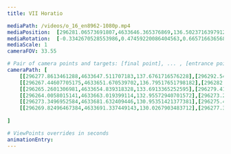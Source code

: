 ```yaml
---
title: VII Horatio

mediaPath: /videos/o_16_en8962-1080p.mp4
mediaPosition:  [296281.06573691807,4633646.365376869,136.50237163979122]
mediaRotation:  [-0.3342670528553986,0.47459220086404563,0.6657166365684768,-0.46888073115702045]
mediaScale: 1
cameraFOV: 33.55

# Pair of camera points and targets: [final point], ... , [entrance point]
cameraPath: [
    [[296277.8613461288,4633647.511707183,137.6761716576228],[296292.5481372462,4633642.257693246,132.29625490922803]],
    [[296267.44607705175,4633651.670539702,136.79517651798182],[296282.83210607286,4633646.140288535,134.57336802504184]],
    [[296265.2601306981,4633654.839318328,133.6913365252595],[296279.4135753853,4633646.358237991,133.65556211605124]],
    [[296264.0058015141,4633663.019399114,132.95572940701572],[296273.2836575967,4633649.390903076,132.29581860867953]],
    [[296273.3496952584,4633681.632409446,130.95351421377381],[296275.42583555117,4633665.346385411,129.3088067583222]],
    [[296269.82496467384,4633691.337449143,130.0267903483712],[296277.38765323913,4633676.672873341,129.94960097381028]]
    
]

# ViewPoints overrides in seconds
animationEntry:
---
```

